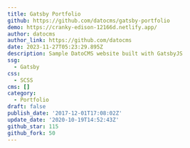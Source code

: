 ```yaml
---
title: Gatsby Portfolio
github: https://github.com/datocms/gatsby-portfolio
demo: https://cranky-edison-12166d.netlify.app/
author: datocms
author_link: https://github.com/datocms
date: 2023-11-27T05:23:29.895Z
description: Sample DatoCMS website built with GatsbyJS
ssg:
  - Gatsby
css:
  - SCSS
cms: []
category:
  - Portfolio
draft: false
publish_date: '2017-12-01T17:08:02Z'
update_date: '2020-10-19T14:52:43Z'
github_star: 115
github_fork: 50
---
```

